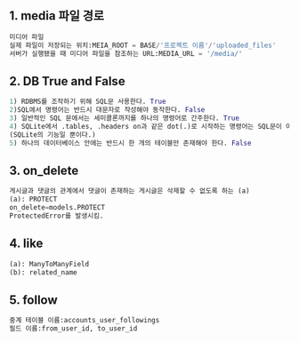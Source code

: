 ## 1. media 파일 경로

```python
미디어 파일
실제 파일이 저장되는 위치:MEIA_ROOT = BASE/'프로젝트 이름'/'uploaded_files'
서버가 실행됐을 때 미디어 파일을 참조하는 URL:MEDIA_URL = '/media/'
```

## 2. DB True and False

``` python
1) RDBMS를 조작하기 위해 SQL문 사용한다. True
2)SQL에서 명령어는 반드시 대문자로 작성해야 동작한다. False
3) 일반적인 SQL 문에서는 세미콜론까지를 하나의 명령어로 간주한다. True
4) SQLite에서 .tables, .headers on과 같은 dot(.)로 시작하는 명령어는 SQL문이 아니다. True
(SQLite의 기능일 뿐이다.)
5) 하나의 데이터베이스 안에는 반드시 한 개의 테이블만 존재해야 한다. False
```

## 3. on_delete

```python
게시글과 댓글의 관계에서 댓글이 존재하는 게시글은 삭제할 수 없도록 하는 (a)
(a): PROTECT
on_delete=models.PROTECT
ProtectedError를 발생시킴.
```

## 4. like

```python
(a): ManyToManyField
(b): related_name
```

## 5. follow

```python
중계 테이블 이름:accounts_user_followings
필드 이름:from_user_id, to_user_id
```

